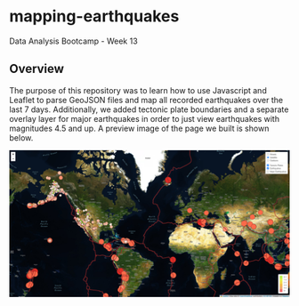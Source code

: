# mapping-earthquakes
Data Analysis Bootcamp - Week 13

## Overview
The purpose of this repository was to learn how to use Javascript and Leaflet to parse GeoJSON files and map all recorded earthquakes over the last 7 days. Additionally, we added tectonic plate boundaries and a separate overlay layer for major earthquakes in order to just view earthquakes with magnitudes 4.5 and up. A preview image of the page we built is shown below.

![SitePreview.png](SitePreview.png)